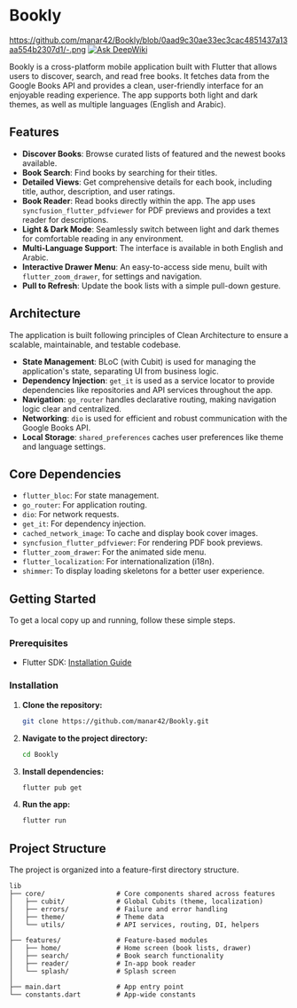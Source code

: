 # Bookly
https://github.com/manar42/Bookly/blob/0aad9c30ae33ec3cac4851437a13aa554b2307d1/-.png
[![Ask DeepWiki](https://devin.ai/assets/askdeepwiki.png)](https://deepwiki.com/manar42/Bookly)

Bookly is a cross-platform mobile application built with Flutter that allows users to discover, search, and read free books. It fetches data from the Google Books API and provides a clean, user-friendly interface for an enjoyable reading experience. The app supports both light and dark themes, as well as multiple languages (English and Arabic).

## Features

- **Discover Books**: Browse curated lists of featured and the newest books available.
- **Book Search**: Find books by searching for their titles.
- **Detailed Views**: Get comprehensive details for each book, including title, author, description, and user ratings.
- **Book Reader**: Read books directly within the app. The app uses `syncfusion_flutter_pdfviewer` for PDF previews and provides a text reader for descriptions.
- **Light & Dark Mode**: Seamlessly switch between light and dark themes for comfortable reading in any environment.
- **Multi-Language Support**: The interface is available in both English and Arabic.
- **Interactive Drawer Menu**: An easy-to-access side menu, built with `flutter_zoom_drawer`, for settings and navigation.
- **Pull to Refresh**: Update the book lists with a simple pull-down gesture.

## Architecture

The application is built following principles of Clean Architecture to ensure a scalable, maintainable, and testable codebase.

-   **State Management**: BLoC (with Cubit) is used for managing the application's state, separating UI from business logic.
-   **Dependency Injection**: `get_it` is used as a service locator to provide dependencies like repositories and API services throughout the app.
-   **Navigation**: `go_router` handles declarative routing, making navigation logic clear and centralized.
-   **Networking**: `dio` is used for efficient and robust communication with the Google Books API.
-   **Local Storage**: `shared_preferences` caches user preferences like theme and language settings.

## Core Dependencies

-   `flutter_bloc`: For state management.
-   `go_router`: For application routing.
-   `dio`: For network requests.
-   `get_it`: For dependency injection.
-   `cached_network_image`: To cache and display book cover images.
-   `syncfusion_flutter_pdfviewer`: For rendering PDF book previews.
-   `flutter_zoom_drawer`: For the animated side menu.
-   `flutter_localization`: For internationalization (i18n).
-   `shimmer`: To display loading skeletons for a better user experience.

## Getting Started

To get a local copy up and running, follow these simple steps.

### Prerequisites

-   Flutter SDK: [Installation Guide](https://flutter.dev/docs/get-started/install)

### Installation

1.  **Clone the repository:**
    ```sh
    git clone https://github.com/manar42/Bookly.git
    ```
2.  **Navigate to the project directory:**
    ```sh
    cd Bookly
    ```
3.  **Install dependencies:**
    ```sh
    flutter pub get
    ```
4.  **Run the app:**
    ```sh
    flutter run
    ```

## Project Structure

The project is organized into a feature-first directory structure.

```
lib
├── core/                  # Core components shared across features
│   ├── cubit/             # Global Cubits (theme, localization)
│   ├── errors/            # Failure and error handling
│   ├── theme/             # Theme data
│   └── utils/             # API services, routing, DI, helpers
│
├── features/              # Feature-based modules
│   ├── home/              # Home screen (book lists, drawer)
│   ├── search/            # Book search functionality
│   ├── reader/            # In-app book reader
│   └── splash/            # Splash screen
│
├── main.dart              # App entry point
└── constants.dart         # App-wide constants
